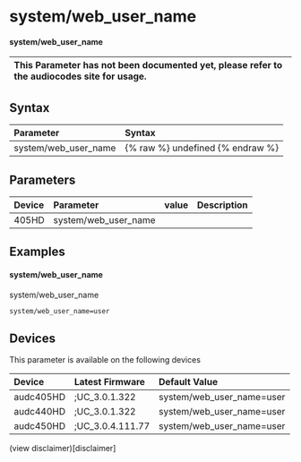 ﻿---
description: system/web_user_name
search: false
---

# system/web_user_name

#### system/web_user_name


| This Parameter has not been documented yet, please refer to the audiocodes site for usage.  |
| :--- |

## Syntax
| Parameter | Syntax |
| :--- | :--- |
|system/web_user_name | {% raw %} undefined {% endraw %} |

## Parameters
|Device|Parameter|value|Description|
|:---|:---|:---|:---|
| 405HD | system/web_user_name |  |  |

## Examples
#### system/web_user_name

system/web_user_name

```
system/web_user_name=user
```

## Devices
This parameter is available on the following devices

| Device | Latest Firmware | Default Value |
|:---|:---|:---|
| audc405HD | ;UC_3.0.1.322 | system/web_user_name=user 
| audc440HD | ;UC_3.0.1.322 | system/web_user_name=user 
| audc450HD | ;UC_3.0.4.111.77 | system/web_user_name=user 

(view disclaimer)[disclaimer]

